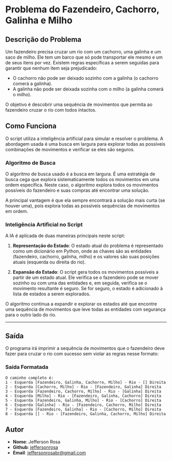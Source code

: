 # Problema do Fazendeiro, Cachorro, Galinha e Milho

## Descrição do Problema

Um fazendeiro precisa cruzar um rio com um cachorro, uma galinha e um saco de milho. Ele tem um barco que só pode transportar ele mesmo e um de seus itens por vez. Existem regras específicas a serem seguidas para garantir que nenhum item seja prejudicado:

- O cachorro não pode ser deixado sozinho com a galinha (o cachorro comerá a galinha).
- A galinha não pode ser deixada sozinha com o milho (a galinha comerá o milho).

O objetivo é descobrir uma sequência de movimentos que permita ao fazendeiro cruzar o rio com todos intactos.

## Como Funciona

O script utiliza a inteligência artificial para simular e resolver o problema. A abordagem usada é uma busca em largura para explorar todas as possíveis combinações de movimentos e verificar se eles são seguros.

### Algoritmo de Busca

O algoritmo de busca usado é a busca em largura. É uma estratégia de busca cega que explora sistematicamente todos os movimentos em uma ordem específica. Neste caso, o algoritmo explora todos os movimentos possíveis do fazendeiro e suas compras até encontrar uma solução.

A principal vantagem é que ela sempre encontrará a solução mais curta (se houver uma), pois explora todas as possíveis sequências de movimentos em ordem.

### Inteligência Artificial no Script

A IA é aplicada de duas maneiras principais neste script:

1. **Representação do Estado**: O estado atual do problema é representado como um dicionário em Python, onde as chaves são as entidades (fazendeiro, cachorro, galinha, milho) e os valores são suas posições atuais (esquerda ou direita do rio).

2. **Expansão do Estado**: O script gera todos os movimentos possíveis a partir de um estado atual. Ele verifica se o fazendeiro pode se mover sozinho ou com uma das entidades e, em seguida, verifica se o movimento resultante é seguro. Se for seguro, o estado é adicionado à lista de estados a serem explorados.

O algoritmo continua a expandir e explorar os estados até que encontre uma sequência de movimentos que leve todas as entidades com segurança para o outro lado do rio.

---

## Saída
O programa irá imprimir a sequência de movimentos que o fazendeiro deve fazer para cruzar o rio com sucesso sem violar as regras nesse formato:

### Saída Formatada
```
O caminho completo é:
1 - Esquerda [Fazendeiro, Galinha, Cachorro, Milho] - Rio - [] Direita
2 - Esquerda [Cachorro, Milho] - Rio - [Fazendeiro, Galinha] Direita
3 - Esquerda [Fazendeiro, Cachorro, Milho] - Rio - [Galinha] Direita
4 - Esquerda [Milho] - Rio - [Fazendeiro, Galinha, Cachorro] Direita
5 - Esquerda [Fazendeiro, Galinha, Milho] - Rio - [Cachorro] Direita
6 - Esquerda [Galinha] - Rio - [Fazendeiro, Cachorro, Milho] Direita
7 - Esquerda [Fazendeiro, Galinha] - Rio - [Cachorro, Milho] Direita
8 - Esquerda [] - Rio - [Fazendeiro, Galinha, Cachorro, Milho] Direita
```

## Autor
- **Nome**: Jefferson Rosa
- **Github**: [jeffersonrosa](https://github.com/jeffersonrosa)
- **Email**: jeffersonrosabr@gmail.com
